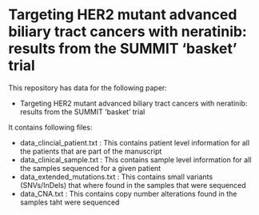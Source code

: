 # Targeting HER2 mutant advanced biliary tract cancers with neratinib: results from the SUMMIT ‘basket’ trial

 This repository has data for the following paper:
 - Targeting HER2 mutant advanced biliary tract cancers with neratinib: results from the SUMMIT ‘basket’ trial

 It contains following files:
 - data_clincial_patient.txt : This contains patient level information for all the patients that are part of the manuscript
 - data_clinical_sample.txt : This contains sample level information for all the samples sequenced for a given patient
 - data_extended_mutations.txt : This contains small variants (SNVs/InDels) that where found in the samples that were sequenced
 - data_CNA.txt : This contains copy number alterations found in the samples taht were sequenced
